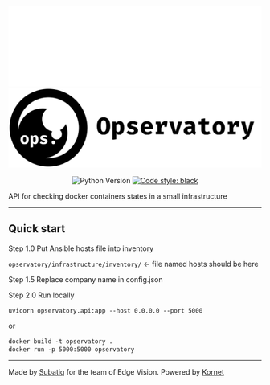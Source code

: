![](docs/brands/full_logo_white.svg#gh-dark-mode-only)
![](docs/brands/full_logo_black.svg#gh-light-mode-only)

<p align="center">
  <img src="https://img.shields.io/badge/python-3.9+-blue.svg" alt="Python Version">
  <a href="https://github.com/psf/black"><img alt="Code style: black" src="https://img.shields.io/badge/code%20style-black-000000.svg"></a>
</p>

API for checking docker containers states in a small infrastructure

---

## Quick start

Step 1.0  Put Ansible hosts file into inventory

`opservatory/infrastructure/inventory/` <- file named hosts should be here

Step 1.5  Replace company name in config.json

Step 2.0  Run locally

```
uvicorn opservatory.api:app --host 0.0.0.0 --port 5000
```

or 

```
docker build -t opservatory .
docker run -p 5000:5000 opservatory
```

---

Made by [Subatiq](https://github.com/subatiq) for the team of Edge Vision. Powered by [Kornet](https://subatiq.github.io/kornet/)
